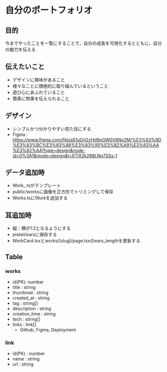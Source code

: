 # 自分のポートフォリオ

## 目的

今までやったことを一覧にすることで，自分の成長を可視化するとともに，自分の魅力を伝える

## 伝えたいこと

- デザインに興味があること
- 様々なことに積極的に取り組んでいるということ
- 遊び心にあふれていること
- 簡素に物事を伝えられること

## デザイン

- シンプルかつ分かりやすい見た目にする
- Figma : https://www.figma.com/file/a51uDrI2zHd9pGW0V8Nx2M/%E3%83%9D%E3%83%BC%E3%83%88%E3%83%95%E3%82%A9%E3%83%AA%E3%82%AA?type=design&node-id=0%3A1&mode=design&t=6TlX2k288LNq7SSs-1

## データ追加時

- Work_.tsがテンプレート
- public/worksに画像を正方形でトリミングして保存
- Works.tsにWorkを追加する

## 耳追加時

- 縦：横が1:2となるようにする
- piskel/earsに保存する
- WorkCard.tsxとworks/[slug]/page.tsxのears_lengthを更新する

## Table

### works

- id(PK): number
- title : string
- thumbnail : string
- created_at : string
- tag : string[]
- description : string
- creation_time : string
- tech : stirng[]
- links : link[]
  - Github, Figma, Deployment

### link

- id(PK) : number
- name : string
- url : string

